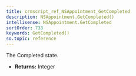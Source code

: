 ```yaml
---
title: crmscript_ref_NSAppointment_GetCompleted
description: NSAppointment.GetCompleted()
intellisense: NSAppointment.GetCompleted
sortOrder: 733
keywords: GetCompleted()
so.topic: reference
---
```



The Completed state.



* **Returns:** Integer


